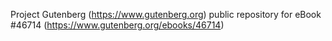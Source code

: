 Project Gutenberg (https://www.gutenberg.org) public repository for eBook #46714 (https://www.gutenberg.org/ebooks/46714)
